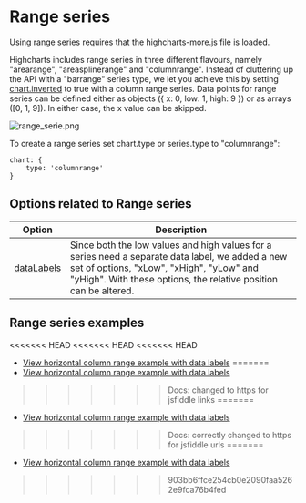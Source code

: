 Range series
============

Using range series requires that the highcharts-more.js file is loaded.

Highcharts includes range series in three different flavours, namely "arearange", "areasplinerange" and "columnrange". Instead of cluttering up the API with a "barrange" series type, we let you achieve this by setting [chart.inverted](https://api.highcharts.com/highcharts/chart.inverted) to true with a column range series. Data points for range series can be defined either as objects ({ x: 0, low: 1, high: 9 }) or as arrays ([0, 1, 9]). In either case, the x value can be skipped.

![range_serie.png](range_serie.png)

To create a range series set chart.type or series.type to "columnrange":

    
    chart: {
        type: 'columnrange'
    }

Options related to Range series
-------------------------------

|Option|Description|
|------|-----------|
|[dataLabels](https://api.highcharts.com/highcharts/plotOptions.arearange.dataLabels)|Since both the low values and high values for a series need a separate data label, we added a new set of options, "xLow", "xHigh", "yLow" and "yHigh". With these options, the relative position can be altered.|

Range series examples
---------------------

<<<<<<< HEAD
<<<<<<< HEAD
<<<<<<< HEAD
*   [View horizontal column range example with data labels](https://jsfiddle.net/highcharts/XjzFH/)
=======
*   [View horizontal column range example with data labels](https://jsfiddlefiddle.net/highcharts/XjzFH/)
>>>>>>> Docs: changed to https for jsfiddle links
=======
*   [View horizontal column range example with data labels](https://jsfiddle.net/highcharts/XjzFH/)
>>>>>>> Docs: correctly changed to https for jsfiddle urls
=======
*   [View horizontal column range example with data labels](https://jsfiddle.net/highcharts/XjzFH/)
>>>>>>> 903bb6ffce254cb0e2090faa5262e9fca76b4fed
